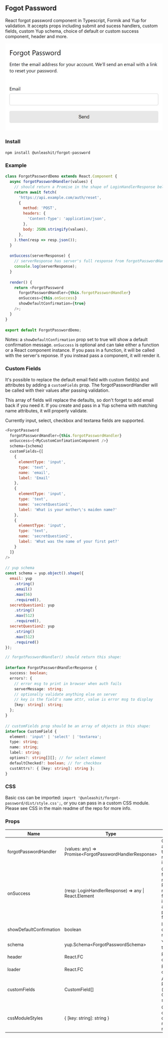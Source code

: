 ## Fogot Password

React forgot password component in Typescript, Formik and Yup for validation. It accepts props including submit and sucess handlers, custom fields, custom Yup schema, choice of default or custom success component, header and more.

![forgot password component](forgotPassword.png)

### Install
```
npm install @unleashit/forgot-password
```

### Example

```javascript
class ForgotPasswordDemo extends React.Component {
  async forgotPasswordHandler(values) {
    // should return a Promise in the shape of LoginHandlerResponse below
    return await fetch(
      'https://api.example.com/auth/reset',
      {
        method: 'POST',
        headers: {
          'Content-Type': 'application/json',
        },
        body: JSON.stringify(values),
      },
    ).then(resp => resp.json());
  }

  onSuccess(serverResponse) {
    // serverResponse has server's full response from forgotPasswordHandler().
    console.log(serverResponse);
  }

  render() {
    return <ForgotPassword
      forgotPasswordHandler={this.forgotPasswordHandler}
      onSuccess={this.onSuccess}
      showDefaultConfirmation={true}
    />;
  }
}

export default ForgotPasswordDemo;

```
Notes: a `showDefaultConfirmation` prop set to true will show a default confirmation message. `onSuccess` is optional and can take either a function or a React component instance. If you pass in a function, it will be called with the server's reponse. If you instead pass a component, it will render it.

### Custom Fields

It's possible to replace the default email field with custom field(s) and attributes by adding a `customFields` prop. The forgotPasswordHandler will be called with their values after passing validation.

This array of fields will replace the defaults, so don't forget to add email back if you need it. If you create and pass in a Yup schema with matching name attributes, it will properly validate.

Currently input, select, checkbox and textarea fields are supported.

```javascript
<ForgotPassword
  forgotPasswordHandler={this.forgotPasswordHandler}
  onSuccess={<MyCustomConfimationComponent />}
  schema={schema}
  customFields={[
    {
      elementType: 'input',
      type: 'text',
      name: 'email',
      label: 'Email'
    },
    {
      elementType: 'input',
      type: 'text',
      name: 'secretQuestion1',
      label: 'What is your mother\'s maiden name?'
    },
    {
      elementType: 'input',
      type: 'text',
      name: 'secretQuestion2',
      label: 'What was the name of your first pet?'
    }
  ]}
/>

// yup schema
const schema = yup.object().shape({
  email: yup
    .string()
    .email()
    .max(56)
    .required(),
  secretQuestion1: yup
    .string()
    .max(512)
    .required(),
  secretQuestion2: yup
    .string()
    .max(512)
    .required()
});
```

```typescript
// forgotPasswordHandler() should return this shape:

interface ForgotPasswordHandlerResponse {
  success: boolean;
  errors?: {
    // error msg to print in browser when auth fails
    serverMessage: string;
    // optionally validate anything else on server
    // key is the field's name attr, value is error msg to display
    [key: string]: string; 
  };
}

// customFields prop should be an array of objects in this shape:
interface CustomField {
  element: 'input' | 'select' | 'textarea';
  type: string;
  name: string;
  label: string;
  options?: string[][]; // for select element
  defaultChecked?: boolean; // for checkbox
  custAttrs?: { [key: string]: string };
}

```
### CSS

Basic css can be imported: `import '@unleashit/forgot-password/dist/style.css';`, or you can pass in a custom CSS module. Please see CSS in the main readme of the repo for more info.

### Props

| Name      | Type |  Description | default |
| ----------- | ----------- | ---------| ------- |
| forgotPasswordHandler      | (values: any) => Promise\<ForgotPasswordHandlerResponse>       | Called on submission and after validation. Use to check auth. Should return the above interface | required |
| onSuccess      | (resp: LoginHandlerResponse) => any &#124; React.Element | Called if forgotPasswordHandler returns success. Provides the server response from forgotPasswordHandler() if a function is passed. If a component instance is passed instead of a function, it will render | n/a |
| showDefaultConfirmation    | boolean                | If set to true, show a default confirmation message | false |
| schema      | yup.Schema\<ForgotPasswordSchema>     | Yup schema to override the default | standard validation |
| header      | React.FC     | React component to override default header | basic header |
| loader      | React.FC     | React component to override default loader | Sending... |
| customFields  | CustomField[]  | Array of custom fields. Replaces defaults (including email). Custom validation schema will be needed.  | n/a   |
| cssModuleStyles  | { [key: string]: string }  | CSS Module object that optionally replaces default. Class names need to match default names. | default CSS |

